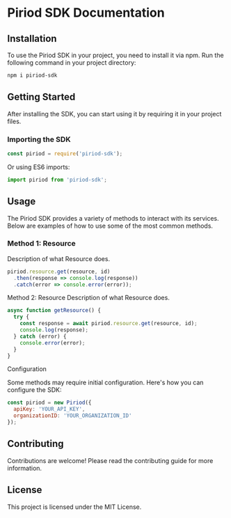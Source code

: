# Piriod SDK Documentation

## Installation

To use the Piriod SDK in your project, you need to install it via npm. Run the following command in your project directory:

```bash
npm i piriod-sdk
```

## Getting Started
After installing the SDK, you can start using it by requiring it in your project files.

### Importing the SDK
```js
const piriod = require('piriod-sdk');
```

Or using ES6 imports:
```js
import piriod from 'piriod-sdk';
```

## Usage
The Piriod SDK provides a variety of methods to interact with its services. Below are examples of how to use some of the most common methods.

### Method 1: Resource
Description of what Resource does.
```js
piriod.resource.get(resource, id)
  .then(response => console.log(response))
  .catch(error => console.error(error));
```

Method 2: Resource
Description of what Resource does.
```js
async function getResource() {
  try {
    const response = await piriod.resource.get(resource, id);
    console.log(response);
  } catch (error) {
    console.error(error);
  }
}
```

Configuration

Some methods may require initial configuration. Here's how you can configure the SDK:
```js
const piriod = new Piriod({
  apiKey: 'YOUR_API_KEY',
  organizationID: 'YOUR_ORGANIZATION_ID'
});
```

## Contributing
Contributions are welcome! Please read the contributing guide for more information.

## License
This project is licensed under the MIT License.